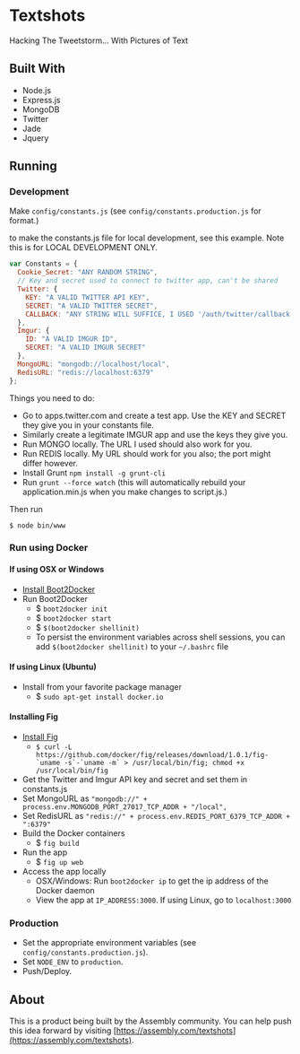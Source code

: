 Textshots
========

Hacking The Tweetstorm... With Pictures of Text

## Built With

- Node.js
- Express.js
- MongoDB
- Twitter
- Jade
- Jquery

## Running

### Development

Make `config/constants.js` (see `config/constants.production.js` for format.)

to make the constants.js file for local development, see this example.  Note this is for LOCAL DEVELOPMENT ONLY.

```js
var Constants = {
  Cookie_Secret: "ANY RANDOM STRING",
  // Key and secret used to connect to twitter app, can't be shared
  Twitter: {
    KEY: "A VALID TWITTER API KEY",
    SECRET: "A VALID TWITTER SECRET",
    CALLBACK: "ANY STRING WILL SUFFICE, I USED '/auth/twitter/callback'",
  },
  Imgur: {
    ID: "A VALID IMGUR ID",
    SECRET: "A VALID IMGUR SECRET"
  },
  MongoURL: "mongodb://localhost/local",
  RedisURL: "redis://localhost:6379"
};
```

Things you need to do:
  - Go to apps.twitter.com and create a test app.  Use the KEY and SECRET they give you in your constants file.
  - Similarly create a legitimate IMGUR app and use the keys they give you.
  - Run MONGO locally.  The URL I used should also work for you.
  - Run REDIS locally.  My URL should work for you also; the port might differ however.
  - Install Grunt `npm install -g grunt-cli`
  - Run `grunt --force watch` (this will automatically rebuild your application.min.js when you make changes to script.js.)

Then run

    $ node bin/www

### Run using Docker

#### If using OSX or Windows
  - [Install Boot2Docker](http://boot2docker.io/)
  - Run Boot2Docker
    - $ `boot2docker init`
    - $ `boot2docker start`
    - $ `$(boot2docker shellinit)`
    - To persist the environment variables across shell sessions, you can add `$(boot2docker shellinit)` to your `~/.bashrc` file

#### If using Linux (Ubuntu)
  - Install from your favorite package manager
    - $ `sudo apt-get install docker.io`

#### Installing Fig
  - [Install Fig](http://www.fig.sh/install.html)
    - ``$ curl -L https://github.com/docker/fig/releases/download/1.0.1/fig-`uname -s`-`uname -m` > /usr/local/bin/fig; chmod +x /usr/local/bin/fig``
  - Get the Twitter and Imgur API key and secret and set them in constants.js
  - Set MongoURL as `"mongodb://" + process.env.MONGODB_PORT_27017_TCP_ADDR + "/local",`
  - Set RedisURL as `"redis://" + process.env.REDIS_PORT_6379_TCP_ADDR + ":6379"`
  - Build the Docker containers
    - $ `fig build`
  - Run the app
    - $ `fig up web`
  - Access the app locally
    - OSX/Windows: Run `boot2docker ip` to get the ip address of the Docker daemon
    - View the app at `IP_ADDRESS:3000`. If using Linux, go to `localhost:3000`


### Production

- Set the appropriate environment variables (see `config/constants.production.js`).
- Set `NODE_ENV` to `production`.
- Push/Deploy.

## About

This is a product being built by the Assembly community. You can help push this idea forward by visiting [https://assembly.com/textshots](https://assembly.com/textshots).
